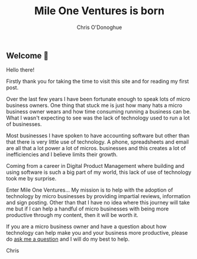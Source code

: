 ﻿---
layout: post
title:  "Mile One Ventures is born"
author: Chris O'Donoghue
categories: [General]
image: assets/images/hello-post.jpeg
featured: false

---
## Welcome :wave:

Hello there! 

Firstly thank you for taking the time to visit this site and for reading my first post. 

Over the last few years I have been fortunate enough to speak lots of micro business owners. One thing that stuck me is just how many hats a micro business owner wears and how time consuming running a business can be. What I wasn't expecting to see was the lack of technology used to run a lot of businesses. 

Most businesses I have spoken to have accounting software but other than that there is very little use of technology. A phone, spreadsheets and email are all that a lot power a lot of micros. businesses and this creates a lot of inefficiencies and I believe limits their growth.

Coming from a career in Digital Product Management where building and using software is such a big part of my world, this lack of use of technology took me by surprise. 

Enter Mile One Ventures... My mission is to help with the adoption of technology by micro businesses by providing impartial reviews, information and sign posting. Other than that I have no idea where this journey will take me but if I can help a handful of micro businesses with being more productive through my content, then it will be worth it. 

If you are a micro business owner and have a question about how technology can help make you and your business more productive, please do [ask me a question](https://www.mileoneventures.co.uk/contact/) and I will do my best to help. 

Chris

